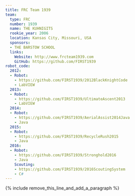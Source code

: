 ```yaml
---
title: FRC Team 1939
team:
  type: FRC
  number: 1939
  name: THE KUHNIGITS
  rookie_year: 2006
  location: Kansas City, Missouri, USA
  sponsors:
  - THE BARSTOW SCHOOL
  links:
    Website: http://www.frcteam1939.com
    GitHub: https://github.com/FIRST1939
robot_code:
  2012:
  - Robot:
    - https://github.com/FIRST1939/2012BlackKnightCode
    - LabVIEW
  2013:
  - Robot:
    - https://github.com/FIRST1939/UltimateAscent2013
    - LabVIEW
  2014:
  - Robot:
    - https://github.com/FIRST1939/AerialAssist2014Java
    - Java
  2015:
  - Robot:
    - https://github.com/FIRST1939/RecycleRush2015
    - Java
  2016:
  - Robot:
    - https://github.com/FIRST1939/Stronghold2016
    - Java
    Scouting:
    - https://github.com/FIRST1939/2016ScoutingSystem
    - C#
---
```


{% include remove_this_line_and_add_a_paragraph %}